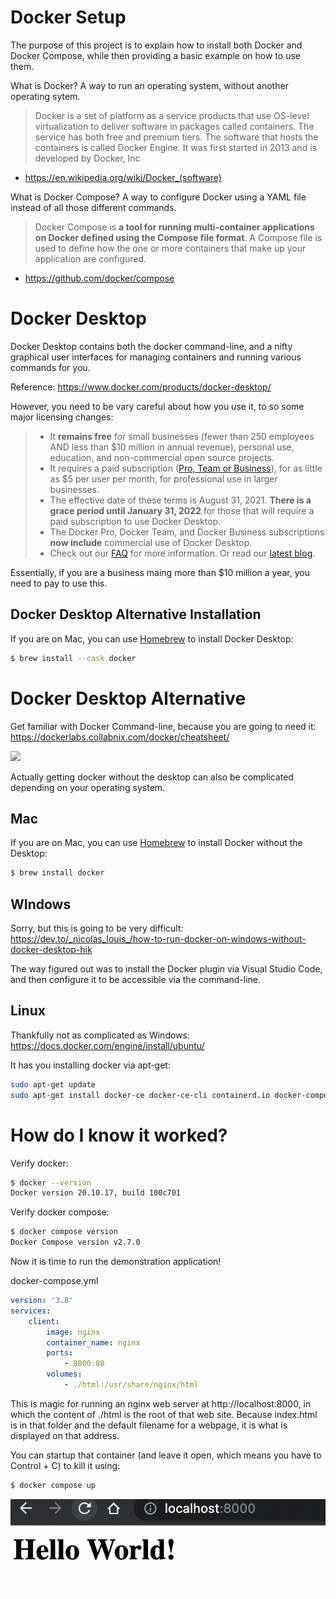 # Docker Setup

The purpose of this project is to explain how to install both Docker and Docker Compose, while then providing a basic example on how to use them.

What is Docker? A way to run an operating system, without another operating sytem.

> Docker is a set of platform as a service products that use OS-level virtualization to deliver software in packages called containers. The service has both free and premium tiers. The software that hosts the containers is called Docker Engine. It was first started in 2013 and is developed by Docker, Inc

- https://en.wikipedia.org/wiki/Docker_(software)

What is Docker Compose? A way to configure Docker using a YAML file instead of all those different commands.

> Docker Compose is **a tool for running multi-container applications on Docker defined using the Compose file format**. A Compose file is used to define how the one or more containers that make up your application are configured.

- https://github.com/docker/compose

# Docker Desktop

Docker Desktop contains both the docker command-line, and a nifty graphical user interfaces for managing containers and running various commands for you.

Reference: https://www.docker.com/products/docker-desktop/

However, you need to be vary careful about how you use it, to so some major licensing changes:

> - It **remains free** for small businesses (fewer than 250 employees AND less than $10 million in annual revenue), personal use, education, and non-commercial open source projects.
> - It requires a paid subscription ([Pro, Team or Business](https://www.docker.com/pricing/)), for as little as $5 per user per month, for professional use in larger businesses.
> - The effective date of these terms is August 31, 2021. **There is a grace period until January 31, 2022** for those that will require a paid subscription to use Docker Desktop.
> - The Docker Pro, Docker Team, and Docker Business subscriptions **now include** commercial use of Docker Desktop.
> - Check out our [FAQ](https://www.docker.com/pricing/faq/) for more information. Or read our [latest blog](https://www.docker.com/blog/updating-product-subscriptions/).

Essentially, if you are a business maing more than $10 million a year, you need to pay to use this.

## Docker Desktop Alternative Installation

If you are on Mac, you can use [Homebrew](https://brew.sh/) to install Docker Desktop:

```bash
$ brew install --cask docker
```

# Docker Desktop Alternative

Get familiar with Docker Command-line, because you are going to need it: https://dockerlabs.collabnix.com/docker/cheatsheet/

![](https://raw.githubusercontent.com/sangam14/dockercheatsheets/master/dockercheatsheet8.png)

Actually getting docker without the desktop can also be complicated depending on your operating system.

## Mac

If you are on Mac, you can use [Homebrew](https://brew.sh/) to install Docker without the Desktop:

```bash
$ brew install docker
```

## WIndows

Sorry, but this is going to be very difficult: https://dev.to/_nicolas_louis_/how-to-run-docker-on-windows-without-docker-desktop-hik

The way figured out was to install the Docker plugin via Visual Studio Code, and then configure it to be accessible via the command-line.

## Linux

Thankfully not as complicated as Windows: https://docs.docker.com/engine/install/ubuntu/

It has you installing docker via apt-get:

```bash
sudo apt-get update
sudo apt-get install docker-ce docker-ce-cli containerd.io docker-compose-plugin
```

# How do I know it worked?

Verify docker:

```bash
$ docker --version
Docker version 20.10.17, build 100c701
```

Verify docker compose:

```bash
$ docker compose version
Docker Compose version v2.7.0
```

Now it is time to run the demonstration application!

docker-compose.yml

```yaml
version: '3.8'
services:
    client:
        image: nginx
        container_name: nginx
        ports:
            - 8000:80
        volumes:
            - ./html:/usr/share/nginx/html
```

This is magic for running an nginx web server at http://localhost:8000, in which the content of ./html is the root of that web site. Because index.html is in that folder and the default filename for a webpage, it is what is displayed on that address.

You can startup that container (and leave it open, which means you have to Control + C) to kill it using:

```bash
$ docker compose up
```

![01](./wiki/01.png)




